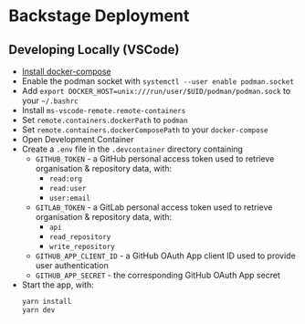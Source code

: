# Backstage Deployment

## Developing Locally (VSCode)

- [Install docker-compose](https://docs.docker.com/compose/install/other/)
- Enable the podman socket with `systemctl --user enable podman.socket`
- Add `export DOCKER_HOST=unix:///run/user/$UID/podman/podman.sock` to your `~/.bashrc`
- Install `ms-vscode-remote.remote-containers`
- Set `remote.containers.dockerPath` to `podman`
- Set `remote.containers.dockerComposePath` to your `docker-compose`
- Open Development Container
- Create a `.env` file in the `.devcontainer` directory containing
  - `GITHUB_TOKEN` - a GitHub personal access token used to retrieve organisation & repository data, with:
    - `read:org`
    - `read:user`
    - `user:email`
  - `GITLAB_TOKEN` - a GitLab personal access token used to retrieve organisation & repository data, with:
    - `api`
    - `read_repository`
    - `write_repository`
  - `GITHUB_APP_CLIENT_ID` - a GitHub OAuth App client ID used to provide user authentication
  - `GITHUB_APP_SECRET` - the corresponding GitHub OAuth App secret
- Start the app, with:
  ```sh
  yarn install
  yarn dev
  ```
